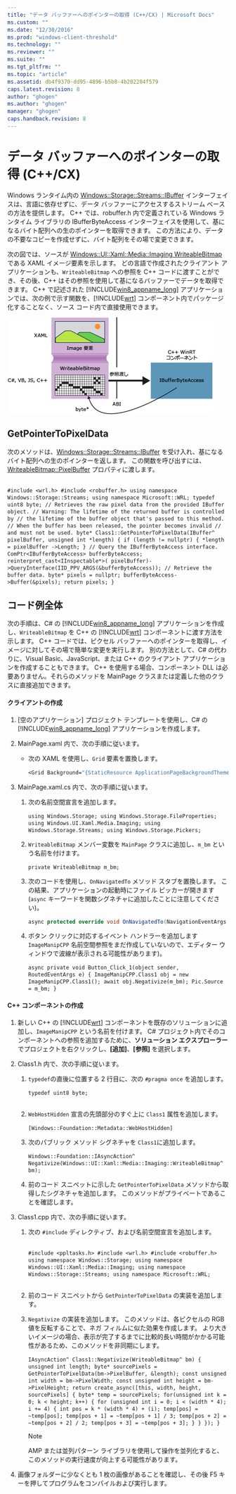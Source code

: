 ```yaml
---
title: "データ バッファーへのポインターの取得 (C++/CX) | Microsoft Docs"
ms.custom: ""
ms.date: "12/30/2016"
ms.prod: "windows-client-threshold"
ms.technology: ""
ms.reviewer: ""
ms.suite: ""
ms.tgt_pltfrm: ""
ms.topic: "article"
ms.assetid: db4f9370-dd95-4896-b5b8-4b202284f579
caps.latest.revision: 8
author: "ghogen"
ms.author: "ghogen"
manager: "ghogen"
caps.handback.revision: 8
---
```

# データ バッファーへのポインターの取得 (C++/CX)
Windows ランタイム内の [Windows::Storage::Streams::IBuffer](http://msdn.microsoft.com/library/windows/apps/windows.storage.streams.ibuffer.aspx) インターフェイスは、言語に依存せずに、データ バッファーにアクセスするストリーム ベースの方法を提供します。 C\+\+ では、robuffer.h 内で定義されている Windows ランタイム ライブラリの IBufferByteAccess インターフェイスを使用して、基になるバイト配列への生のポインターを取得できます。 この方法により、データの不要なコピーを作成せずに、バイト配列をその場で変更できます。  
  
 次の図では、ソースが [Windows::UI::Xaml::Media::Imaging WriteableBitmap](http://msdn.microsoft.com/%20library/windows/apps/windows.ui.xaml.media.imaging.writeablebitmap.aspx) である XAML イメージ要素を示します。 どの言語で作成されたクライアント アプリケーションも、`WriteableBitmap` への参照を C\+\+ コードに渡すことができ、その後、C\+\+ はその参照を使用して基になるバッファーでデータを取得できます。 C\+\+ で記述された [!INCLUDE[win8_appname_long](../cppcx/includes/win8-appname-long-md.md)] アプリケーションでは、次の例で示す関数を、[!INCLUDE[wrt](../cppcx/includes/wrt-md.md)] コンポーネント内でパッケージ化することなく、ソース コード内で直接使用できます。  
  
 ![ピクセル データに直接アクセスする C&#43;&#43; コード](../cppcx/media/ibufferbyteaccessdiagram.png "IBufferByteAccessDiagram")  
  
## GetPointerToPixelData  
 次のメソッドは、[Windows::Storage::Streams::IBuffer](http://msdn.microsoft.com/library/windows/apps/windows.storage.streams.ibuffer.aspx) を受け入れ、基になるバイト配列への生のポインターを返します。 この関数を呼び出すには、[WriteableBitmap::PixelBuffer](http://msdn.microsoft.com/library/windows/apps/windows.ui.xaml.media.imaging.writeablebitmap.pixelbuffer.aspx) プロパティに渡します。  
  
```  
  
#include <wrl.h> #include <robuffer.h> using namespace Windows::Storage::Streams; using namespace Microsoft::WRL; typedef uint8 byte; // Retrieves the raw pixel data from the provided IBuffer object. // Warning: The lifetime of the returned buffer is controlled by // the lifetime of the buffer object that's passed to this method. // When the buffer has been released, the pointer becomes invalid // and must not be used. byte* Class1::GetPointerToPixelData(IBuffer^ pixelBuffer, unsigned int *length) { if (length != nullptr) { *length = pixelBuffer ->Length; } // Query the IBufferByteAccess interface. ComPtr<IBufferByteAccess> bufferByteAccess; reinterpret_cast<IInspectable*>( pixelBuffer)->QueryInterface(IID_PPV_ARGS(&bufferByteAccess)); // Retrieve the buffer data. byte* pixels = nullptr; bufferByteAccess->Buffer(&pixels); return pixels; }  
```  
  
## コード例全体  
 次の手順は、C\# の [!INCLUDE[win8_appname_long](../cppcx/includes/win8-appname-long-md.md)] アプリケーションを作成し、`WriteableBitmap` を C\+\+ の [!INCLUDE[wrt](../cppcx/includes/wrt-md.md)] コンポーネントに渡す方法を示します。 C\+\+ コードでは、ピクセル バッファーへのポインターを取得し、イメージに対してその場で簡単な変更を実行します。 別の方法として、C\# の代わりに、Visual Basic、JavaScript、または C\+\+ のクライアント アプリケーションを作成することもできます。 C\+\+ を使用する場合、コンポーネント DLL は必要ありません。それらのメソッドを MainPage クラスまたは定義した他のクラスに直接追加できます。  
  
#### クライアントの作成  
  
1.  \[空のアプリケーション\] プロジェクト テンプレートを使用し、C\# の [!INCLUDE[win8_appname_long](../cppcx/includes/win8-appname-long-md.md)] アプリケーションを作成します。  
  
2.  MainPage.xaml 内で、次の手順に従います。  
  
    -   次の XAML を使用し、`Grid` 要素を置換します。  
  
        ```vb  
        <Grid Background="{StaticResource ApplicationPageBackgroundThemeBrush}"> <StackPanel HorizontalAlignment="Left" Margin="176,110,0,0" VerticalAlignment="Top" Width="932"> <Image x:Name="Pic"/> <Button Content="Process Image" HorizontalAlignment="Stretch" VerticalAlignment="Stretch" Height="47" Click="Button_Click_1"/> </StackPanel> </Grid>  
        ```  
  
3.  MainPage.xaml.cs 内で、次の手順に従います。  
  
    1.  次の名前空間宣言を追加します。  
  
        ```  
        using Windows.Storage; using Windows.Storage.FileProperties; using Windows.UI.Xaml.Media.Imaging; using Windows.Storage.Streams; using Windows.Storage.Pickers;  
        ```  
  
    2.  `WriteableBitmap` メンバー変数を `MainPage` クラスに追加し、`m_bm` という名前を付けます。  
  
        ```  
        private WriteableBitmap m_bm;  
        ```  
  
    3.  次のコードを使用し、`OnNavigatedTo` メソッド スタブを置換します。 この結果、アプリケーションの起動時にファイル ピッカーが開きます  \(`async` キーワードを関数シグネチャに追加したことに注意してください\)。  
  
        ```csharp  
        async protected override void OnNavigatedTo(NavigationEventArgs e) { FileOpenPicker openPicker = new FileOpenPicker(); openPicker.ViewMode = PickerViewMode.Thumbnail; openPicker.SuggestedStartLocation = PickerLocationId.PicturesLibrary; openPicker.FileTypeFilter.Add(".jpg"); openPicker.FileTypeFilter.Add(".jpeg"); openPicker.FileTypeFilter.Add(".png"); StorageFile file = await openPicker.PickSingleFileAsync(); if (file != null) { // Get the size of the image for the WriteableBitmap constructor. ImageProperties props = await file.Properties.GetImagePropertiesAsync(); m_bm = new WriteableBitmap((int)props.Height, (int)props.Width); m_bm.SetSource(await file.OpenReadAsync()); Pic.Source = m_bm; } else { //  Handle error... } }  
        ```  
  
    4.  ボタン クリックに対応するイベント ハンドラーを追加します `ImageManipCPP` 名前空間参照をまだ作成していないので、エディター ウィンドウで波線が表示される可能性があります\)。  
  
        ```  
        async private void Button_Click_1(object sender, RoutedEventArgs e) { ImageManipCPP.Class1 obj = new ImageManipCPP.Class1(); await obj.Negativize(m_bm); Pic.Source = m_bm; }  
        ```  
  
#### C\+\+ コンポーネントの作成  
  
1.  新しい C\+\+ の [!INCLUDE[wrt](../cppcx/includes/wrt-md.md)] コンポーネントを既存のソリューションに追加し、`ImageManipCPP` という名前を付けます。 C\# プロジェクト内でそのコンポーネントへの参照を追加するために、**ソリューション エクスプローラー**でプロジェクトを右クリックし、**\[追加\]**、**\[参照\]** を選択します。  
  
2.  Class1.h 内で、次の手順に従います。  
  
    1.  `typedef`の直後に位置する 2 行目に、次の `#pragma once` を追加します。  
  
        ```  
        typedef uint8 byte;  
  
        ```  
  
    2.  `WebHostHidden` 宣言の先頭部分のすぐ上に `Class1` 属性を追加します。  
  
        ```  
        [Windows::Foundation::Metadata::WebHostHidden]  
        ```  
  
    3.  次のパブリック メソッド シグネチャを `Class1`に追加します。  
  
        ```  
        Windows::Foundation::IAsyncAction^ Negativize(Windows::UI::Xaml::Media::Imaging::WriteableBitmap^ bm);  
        ```  
  
    4.  前のコード スニペットに示した `GetPointerToPixelData` メソッドから取得したシグネチャを追加します。 このメソッドがプライベートであることを確認します。  
  
3.  Class1.cpp 内で、次の手順に従います。  
  
    1.  次の `#include` ディレクティブ、および名前空間宣言を追加します。  
  
        ```  
  
        #include <ppltasks.h> #include <wrl.h> #include <robuffer.h> using namespace Windows::Storage; using namespace Windows::UI::Xaml::Media::Imaging; using namespace Windows::Storage::Streams; using namespace Microsoft::WRL;  
  
        ```  
  
    2.  前のコード スニペットから `GetPointerToPixelData` の実装を追加します。  
  
    3.  `Negativize` の実装を追加します。 このメソッドは、各ピクセルの RGB 値を反転することで、ネガ フィルムに似た効果を作成します。 より大きいイメージの場合、表示が完了するまでに比較的長い時間がかかる可能性があるため、このメソッドを非同期にします。  
  
        ```  
        IAsyncAction^ Class1::Negativize(WriteableBitmap^ bm) { unsigned int length; byte* sourcePixels = GetPointerToPixelData(bm->PixelBuffer, &length); const unsigned int width = bm->PixelWidth; const unsigned int height = bm->PixelHeight; return create_async([this, width, height, sourcePixels] { byte* temp = sourcePixels; for(unsigned int k = 0; k < height; k++) { for (unsigned int i = 0; i < (width * 4); i += 4) { int pos = k * (width * 4) + (i); temp[pos] = ~temp[pos]; temp[pos + 1] = ~temp[pos + 1] / 3; temp[pos + 2] = ~temp[pos + 2] / 2; temp[pos + 3] = ~temp[pos + 3]; } } }); }  
        ```  
  
        > [!NOTE]
        >  AMP または並列パターン ライブラリを使用して操作を並列化すると、このメソッドの実行速度が向上する可能性があります。  
  
4.  画像フォルダーに少なくとも 1 枚の画像があることを確認し、その後 F5 キーを押してプログラムをコンパイルおよび実行します。